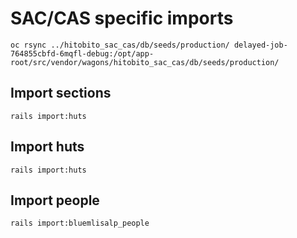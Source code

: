 # SAC/CAS specific imports

```
oc rsync ../hitobito_sac_cas/db/seeds/production/ delayed-job-764855cbfd-6mqfl-debug:/opt/app-root/src/vendor/wagons/hitobito_sac_cas/db/seeds/production/
```

## Import sections

`rails import:huts`

## Import huts

`rails import:huts`

## Import people

`rails import:bluemlisalp_people`
